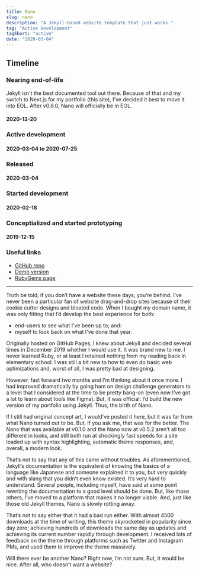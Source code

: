 ```yaml
---
title: Nano
slug: nano
description: "A Jekyll-based website template that just works."
tag: "Active Development"
tagShort: "active"
date: "2020-03-04"
---
```


<h2>Timeline</h2>
<section id="timeline">
  <section class="eol"> 
    <h3>Nearing end-of-life</h3>
    <p>
      Jekyll isn't the best documented tool out there. Because of that and my switch to Next.js for my portfolio (this site), I've decided it best to move it into EOL. After v0.6.0, Nano will officially be in EOL.
    </p>
    <h4 class="minor">2020-12-20</h4>
  </section>
  <section class="active">
    <h3>Active development</h3>
    <h4 class="minor">2020-03-04 to 2020-07-25</h4>
  </section>
  <section class="released">
    <h3>Released</h3>
    <h4 class="minor">2020-03-04</h4>
  </section>
  <section class="progress">
    <h3>Started development</h3>
    <h4 class="minor">2020-02-18</h4>
  </section>
  <section class="progress">
    <h3>Conceptialized and started prototyping</h3>
    <h4 class="minor">2019-12-15</h4>
</section>

### Useful links
- [GitHub repo](https://github.com/doamatto/nano)
- [Demo version](https://git.doamatto.xyz/nano)
- [RubyGems page](https://rubygems.org/gems/nano-theme)

---

Truth be told, if you don’t have a website these days, you’re behind. I’ve never been a particular fan of website drag-and-drop sites because of their cookie cutter designs and bloated code. When I bought my domain name, it was only fitting that I’d develop the best experience for both:
- end-users to see what I've been up to; and:
- myself to look back on what I've done that year.

Originally hosted on GitHub Pages, I knew about Jekyll and decided several times in December 2019 whether I would use it. It was brand new to me. I never learned Ruby, or at least I retained nothing from my reading back in elementary school. I was still a bit new to how to even do basic web optimizations and, worst of all, I was pretty bad at designing.

However, fast forward two months and I’m thinking about it once more. I had improved dramatically by going ham on design challenge generators to a level that I considered at the time to be pretty bang-on (even now I’ve got a lot to learn about tools like Figma). But, it was official: I’d build the new version of my portfolio using Jekyll. Thus, the birth of Nano.

If I still had original concept art, I would’ve posted it here, but it was far from what Nano turned out to be. But, if you ask me, that was for the better. The Nano that was available at v0.1.0 and the Nano now at v0.5.2 aren’t all too different in looks, and still both run at shockingly fast speeds for a site loaded up with syntax highlighting, automatic theme responses, and, overall, a modern look.

That’s not to say that any of this came without troubles. As aforementioned, Jekyll’s documentation is the equivalent of knowing the basics of a language like Japanese and someone explained it to you, but very quickly and with slang that you didn’t even know existed. It’s very hard to understand. Several people, including myself, have said at some point rewriting the documentation to a good level should be done. But, like those others, I’ve moved to a platform that makes it no longer viable. And, just like those old Jekyll themes, Nano is slowly rotting away.

That’s not to say either that it had a bad run either. With almost 4500 downloads at the time of writing, this theme skyrocketed in popularity since day zero; achieving hundreds of downloads the same day as updates and achieving its current number rapidly through development. I received lots of feedback on the theme through platforms such as Twitter and Instagram PMs, and used them to improve the theme massively.

Will there ever be another Nano? Right now, I’m not sure. But, it would be nice. After all, who doesn’t want a website?